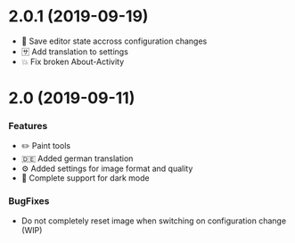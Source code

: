# 2.0.1 (2019-09-19)

- 💾 Save editor state accross configuration changes
- 🈂️ Add translation to settings
- 💥 Fix broken About-Activity

# 2.0 (2019-09-11)

### Features

- ✏️ Paint tools
- 🇩🇪 Added german translation
- ⚙️ Added settings for image format and quality
- 🌙 Complete support for dark mode

### BugFixes

- Do not completely reset image when switching on configuration change (WIP)
